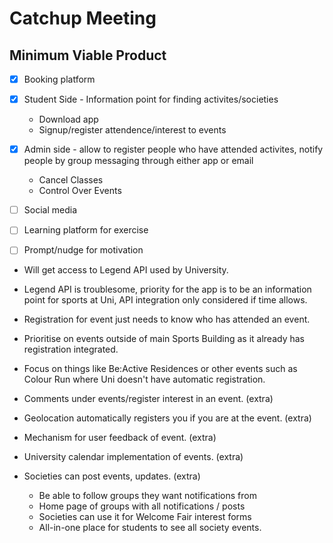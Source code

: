 # Catchup Meeting

## Minimum Viable Product

- [x] Booking platform
- [x] Student Side - Information point for finding activites/societies
  - Download app 
  - Signup/register attendence/interest to events

- [x] Admin side - allow to register people who have attended activites, notify people by group messaging through either app or email
  - Cancel Classes
  - Control Over Events
- [ ] Social media
- [ ] Learning platform for exercise
- [ ] Prompt/nudge for motivation

- Will get access to Legend API used by University.

- Legend API is troublesome, priority for the app is to be an information point for sports at Uni, API integration only considered if time allows.

- Registration for event just needs to know who has attended an event.

- Prioritise on events outside of main Sports Building as it already has registration integrated. 

- Focus on things like Be:Active Residences or other events such as Colour Run where Uni doesn't have automatic registration.

- Comments under events/register interest in an event. (extra)

- Geolocation automatically registers you if you are at the event. (extra)

- Mechanism for user feedback of event. (extra)

- University calendar implementation of events. (extra) 

- Societies can post events, updates. (extra)
  - Be able to follow groups they want notifications from
  - Home page of groups with all notifications / posts
  - Societies can use it for Welcome Fair interest forms
  - All-in-one place for students to see all society events.
